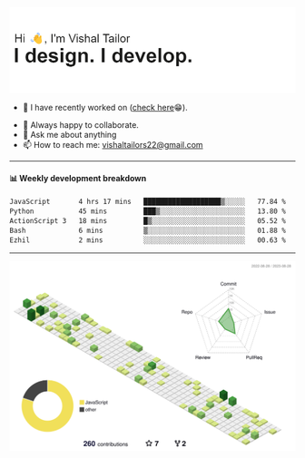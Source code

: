 ![Hi, I'm Vishal Tailor. I design. I develop.](https://github.com/vishaltailors/vishaltailors/blob/main/header.png?raw=true)

- 🔭 I have recently worked on ([check here](https://vishaltailor.com)😁).
<!-- - 🎦 Currently watching: JavaScript: The Hard Parts By Will Sentance. -->
- 👯 Always happy to collaborate.
- 💬 Ask me about anything
- 📫 How to reach me: <a href="mailto:vishaltailors22@gmail.com">vishaltailors22@gmail.com</a>

<hr /> 
<h4>📊 Weekly development breakdown</h4>
<!--START_SECTION:waka-->

```txt
JavaScript       4 hrs 17 mins   ███████████████████▒░░░░░   77.84 %
Python           45 mins         ███▒░░░░░░░░░░░░░░░░░░░░░   13.80 %
ActionScript 3   18 mins         █▒░░░░░░░░░░░░░░░░░░░░░░░   05.52 %
Bash             6 mins          ▒░░░░░░░░░░░░░░░░░░░░░░░░   01.88 %
Ezhil            2 mins          ░░░░░░░░░░░░░░░░░░░░░░░░░   00.63 %
```

<!--END_SECTION:waka-->
<hr /> 

![](./profile-3d-contrib/profile-green-animate.svg)
